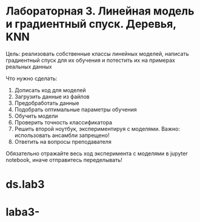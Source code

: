 # Лабораторная 3. Линейная модель и градиентный спуск. Деревья, KNN

Цель: реализовать собственные классы линейных моделей, написать градиентный спуск для их обучения и потестить их на примерах реальных данных

Что нужно сделать:
1. Дописать код для моделей
2. Загрузить данные из файлов
3. Предобработать данные
4. Подобрать оптимальные параметры обучения
5. Обучить модели
6. Проверить точность классификатора
7. Решить второй ноутбук, экспериментируя с моделями. Важно: использовать ансамбли запрещено!
8. Ответить на вопросы преподавателя

Обязательно отражайте весь ход эксперимента с моделями в jupyter notebook, иначе отправитесь переделывать!
# ds.lab3
# laba3-
